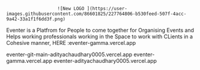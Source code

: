 




                       ![New LOGO ](https://user-images.githubusercontent.com/86601825/227764806-b530feed-507f-4acc-9a42-33a1f1f6dd3f.png)








Eventer is a Platfrom for People to come together for Organising Events and Helps working professionals working in the Space to work with CLients in a Cohesive manner, HERE :eventer-gamma.vercel.app



eventer-git-main-adityachaudhary0005.vercel.app
eventer-gamma.vercel.app
eventer-adityachaudhary0005.vercel.app



